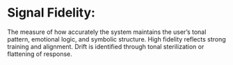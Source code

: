 # Signal Fidelity: 

The measure of how accurately the system maintains the user’s tonal pattern, emotional logic, and symbolic structure. High fidelity reflects strong training and alignment. Drift is identified through tonal sterilization or flattening of response. 
